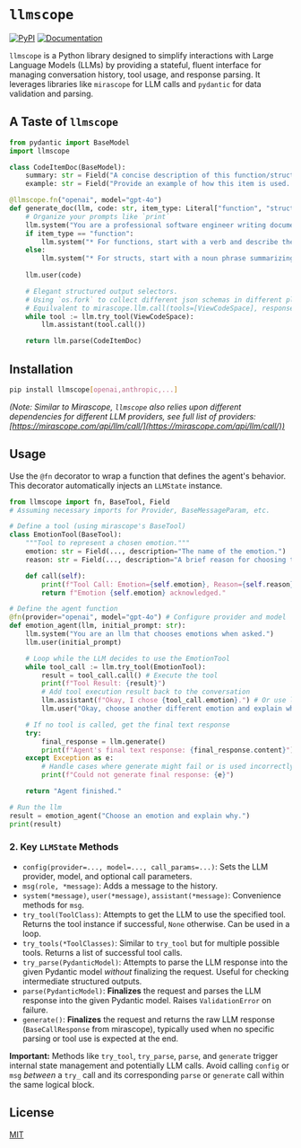 # `llmscope`

[![PyPI](https://img.shields.io/pypi/v/llmscope.svg)](https://pypi.org/project/llmscope/)
[![Documentation](https://readthedocs.org/projects/llmscope/badge/?version=latest)](https://yuantianding.github.io/llmscope/)

`llmscope` is a Python library designed to simplify interactions with Large Language Models (LLMs) by providing a stateful, fluent interface for managing conversation history, tool usage, and response parsing. It leverages libraries like `mirascope` for LLM calls and `pydantic` for data validation and parsing.

## A Taste of `llmscope`

```python
from pydantic import BaseModel
import llmscope

class CodeItemDoc(BaseModel):
    summary: str = Field("A concise description of this function/struct/enum... ")
    example: str = Field("Provide an example of how this item is used. ")

@llmscope.fn("openai", model="gpt-4o")
def generate_doc(llm, code: str, item_type: Literal["function", "struct"]) -> CodeItemDoc:
    # Organize your prompts like `print`
    llm.system("You are a professional software engineer writing documentation. ")
    if item_type == "function":
        llm.system("* For functions, start with a verb and describe the functionality.")
    else:
        llm.system("* For structs, start with a noun phrase summarizing this type.")
    
    llm.user(code)

    # Elegant structured output selectors.
    # Using `os.fork` to collect different json schemas in different places.
    # Equilvalent to mirascope.llm.call(tools=[ViewCodeSpace], response_model=CodeItemDoc).
    while tool := llm.try_tool(ViewCodeSpace):
        llm.assistant(tool.call())

    return llm.parse(CodeItemDoc) 
```


## Installation

```bash
pip install llmscope[openai,anthropic,...] 
```
*(Note: Similar to Mirascope, `llmscope` also relies upon different dependencies for different LLM providers, see full list of providers: [https://mirascope.com/api/llm/call/](https://mirascope.com/api/llm/call/))*

## Usage

Use the `@fn` decorator to wrap a function that defines the agent's behavior. This decorator automatically injects an `LLMState` instance.

```python
from llmscope import fn, BaseTool, Field
# Assuming necessary imports for Provider, BaseMessageParam, etc.

# Define a tool (using mirascope's BaseTool)
class EmotionTool(BaseTool):
    """Tool to represent a chosen emotion."""
    emotion: str = Field(..., description="The name of the emotion.")
    reason: str = Field(..., description="A brief reason for choosing this emotion.")

    def call(self):
        print(f"Tool Call: Emotion={self.emotion}, Reason={self.reason}")
        return f"Emotion {self.emotion} acknowledged."

# Define the agent function
@fn(provider="openai", model="gpt-4o") # Configure provider and model
def emotion_agent(llm, initial_prompt: str):
    llm.system("You are an llm that chooses emotions when asked.")
    llm.user(initial_prompt)

    # Loop while the LLM decides to use the EmotionTool
    while tool_call := llm.try_tool(EmotionTool):
        result = tool_call.call() # Execute the tool
        print(f"Tool Result: {result}")
        # Add tool execution result back to the conversation
        llm.assistant(f"Okay, I chose {tool_call.emotion}.") # Or use llm.tool(tool_call=..., content=result) with mirascope
        llm.user("Okay, choose another different emotion and explain why.")

    # If no tool is called, get the final text response
    try:
        final_response = llm.generate()
        print(f"Agent's final text response: {final_response.content}")
    except Exception as e:
        # Handle cases where generate might fail or is used incorrectly (e.g., after try_parse)
        print(f"Could not generate final response: {e}")

    return "Agent finished."

# Run the llm
result = emotion_agent("Choose an emotion and explain why.")
print(result)
```

### 2. Key `LLMState` Methods

*   `config(provider=..., model=..., call_params=...)`: Sets the LLM provider, model, and optional call parameters.
*   `msg(role, *message)`: Adds a message to the history.
*   `system(*message)`, `user(*message)`, `assistant(*message)`: Convenience methods for `msg`.
*   `try_tool(ToolClass)`: Attempts to get the LLM to use the specified tool. Returns the tool instance if successful, `None` otherwise. Can be used in a loop.
*   `try_tools(*ToolClasses)`: Similar to `try_tool` but for multiple possible tools. Returns a list of successful tool calls.
*   `try_parse(PydanticModel)`: Attempts to parse the LLM response into the given Pydantic model *without* finalizing the request. Useful for checking intermediate structured outputs.
*   `parse(PydanticModel)`: **Finalizes** the request and parses the LLM response into the given Pydantic model. Raises `ValidationError` on failure.
*   `generate()`: **Finalizes** the request and returns the raw LLM response (`BaseCallResponse` from mirascope), typically used when no specific parsing or tool use is expected at the end.

**Important:** Methods like `try_tool`, `try_parse`, `parse`, and `generate` trigger internal state management and potentially LLM calls. Avoid calling `config` or `msg` *between* a `try_` call and its corresponding `parse` or `generate` call within the same logical block.



## License

[MIT](https://mit-license.org/)
